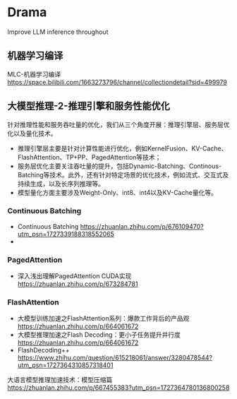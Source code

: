 # Drama
Improve LLM inference throughout


## 机器学习编译

MLC-机器学习编译 https://space.bilibili.com/1663273796/channel/collectiondetail?sid=499979

## 大模型推理-2-推理引擎和服务性能优化

针对推理性能和服务吞吐量的优化，我们从三个角度开展：推理引擎层、服务层优化以及量化技术。
- 推理引擎层主要是针对计算性能进行优化，例如KernelFusion、KV-Cache、FlashAttention、TP+PP、PagedAttention等技术；
- 服务层优化主要关注吞吐量的提升，包括Dynamic-Batching、Continous-Batching等技术。此外，还有针对特定场景的优化技术，例如流式、交互式及持续生成，以及长序列推理等。
- 模型量化方面主要涉及Weight-Only、int8、int4以及KV-Cache量化等。

### Continuous Batching
- Continuous Batching https://zhuanlan.zhihu.com/p/676109470?utm_psn=1727339188318552065
- 

### PagedAttention

- 深入浅出理解PagedAttention CUDA实现 https://zhuanlan.zhihu.com/p/673284781

### FlashAttention
- 大模型训练加速之FlashAttention系列：爆款工作背后的产品观 https://zhuanlan.zhihu.com/p/664061672
- 大模型推理加速之Flash Decoding：更小子任务提升并行度 https://zhuanlan.zhihu.com/p/664061672
- FlashDecoding++ https://www.zhihu.com/question/615218061/answer/3280478544?utm_psn=1727364310857318401


大语言模型推理加速技术：模型压缩篇 https://zhuanlan.zhihu.com/p/667455383?utm_psn=1727364780136800258
